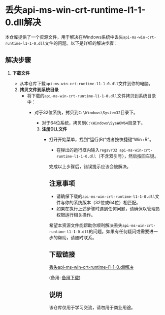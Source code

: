 # 丢失api-ms-win-crt-runtime-l1-1-0.dll解决

本仓库提供了一个资源文件，用于解决在Windows系统中丢失`api-ms-win-crt-runtime-l1-1-0.dll`文件的问题。以下是详细的解决步骤：

## 解决步骤

1. **下载文件**
   - 从本仓库下载`api-ms-win-crt-runtime-l1-1-0.dll`文件到你的电脑。

   2. **拷贝文件到系统目录**
      - 将下载的`api-ms-win-crt-runtime-l1-1-0.dll`文件拷贝到系统目录中：
           - 对于32位系统，拷贝到`C:\Windows\System32`目录下。
                - 对于64位系统，拷贝到`C:\Windows\SysWOW64`目录下。

                3. **注册DLL文件**
                   - 打开开始菜单，找到“运行(R)”或者按快捷键“Win+R”。
                      - 在弹出的运行框内输入`regsvr32 api-ms-win-crt-runtime-l1-1-0.dll`（不含双引号），然后按回车键。

                      完成以上步骤后，错误提示应该会被解决。

                      ## 注意事项

                      - 请确保下载的`api-ms-win-crt-runtime-l1-1-0.dll`文件与你的系统版本（32位或64位）相匹配。
                      - 如果在执行上述步骤时遇到任何问题，请确保以管理员权限运行相关操作。

                      希望本资源文件能帮助你顺利解决丢失`api-ms-win-crt-runtime-l1-1-0.dll`的问题。如果有任何疑问或需要进一步的帮助，请随时联系。

                      ## 下载链接
                      [丢失api-ms-win-crt-runtime-l1-1-0.dll解决](https://pan.quark.cn/s/560b1f7196ac) 

                      (备用: [备用下载](https://pan.baidu.com/s/17ZQPDIvG4QYnBaww_dtAQg?pwd=1234))

                      ## 说明

                      该仓库仅用于学习交流，请勿用于商业用途。

